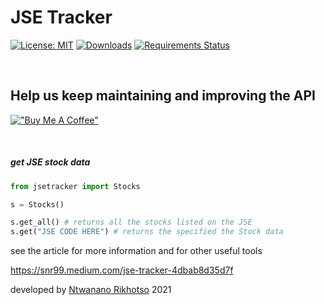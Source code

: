 # JSE Tracker



[![License: MIT](https://img.shields.io/badge/License-MIT-yellow.svg)](https://opensource.org/licenses/MIT)
[![Downloads](https://pepy.tech/badge/jsetracker)](https://pepy.tech/project/jsetracker)
[![Requirements Status](https://requires.io/github/SNR99/JSETracker/requirements.svg?branch=main)](https://requires.io/github/SNR99/JSETracker/requirements/?branch=main)


<br/>

## Help us keep maintaining and improving   the API
[!["Buy Me A Coffee"](https://www.buymeacoffee.com/assets/img/custom_images/orange_img.png)](https://www.buymeacoffee.com/snr99)



<br/>



##### get JSE stock data

###
###

```python
from jsetracker import Stocks

s = Stocks()

s.get_all() # returns all the stocks listed on the JSE
s.get("JSE CODE HERE") # returns the specified the Stock data
```

see the article for more information and for other useful tools


https://snr99.medium.com/jse-tracker-4dbab8d35d7f


developed by [Ntwanano Rikhotso](http://ntwanano.me) 2021



